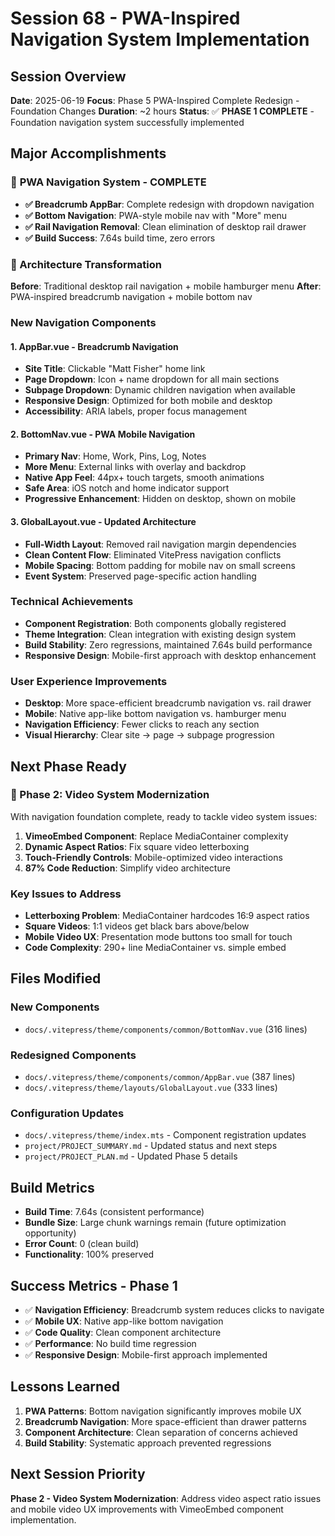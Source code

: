 # Session 68 - PWA-Inspired Navigation System Implementation

## Session Overview
**Date**: 2025-06-19
**Focus**: Phase 5 PWA-Inspired Complete Redesign - Foundation Changes
**Duration**: ~2 hours
**Status**: ✅ **PHASE 1 COMPLETE** - Foundation navigation system successfully implemented

## Major Accomplishments

### 🚀 **PWA Navigation System - COMPLETE**
- **✅ Breadcrumb AppBar**: Complete redesign with dropdown navigation
- **✅ Bottom Navigation**: PWA-style mobile nav with "More" menu
- **✅ Rail Navigation Removal**: Clean elimination of desktop rail drawer
- **✅ Build Success**: 7.64s build time, zero errors

### **🎯 Architecture Transformation**
**Before**: Traditional desktop rail navigation + mobile hamburger menu
**After**: PWA-inspired breadcrumb navigation + mobile bottom nav

### **New Navigation Components**

#### **1. AppBar.vue - Breadcrumb Navigation**
- **Site Title**: Clickable "Matt Fisher" home link
- **Page Dropdown**: Icon + name dropdown for all main sections
- **Subpage Dropdown**: Dynamic children navigation when available
- **Responsive Design**: Optimized for both mobile and desktop
- **Accessibility**: ARIA labels, proper focus management

#### **2. BottomNav.vue - PWA Mobile Navigation**
- **Primary Nav**: Home, Work, Pins, Log, Notes
- **More Menu**: External links with overlay and backdrop
- **Native App Feel**: 44px+ touch targets, smooth animations
- **Safe Area**: iOS notch and home indicator support
- **Progressive Enhancement**: Hidden on desktop, shown on mobile

#### **3. GlobalLayout.vue - Updated Architecture**
- **Full-Width Layout**: Removed rail navigation margin dependencies
- **Clean Content Flow**: Eliminated VitePress navigation conflicts
- **Mobile Spacing**: Bottom padding for mobile nav on small screens
- **Event System**: Preserved page-specific action handling

### **Technical Achievements**
- **Component Registration**: Both components globally registered
- **Theme Integration**: Clean integration with existing design system
- **Build Stability**: Zero regressions, maintained 7.64s build performance
- **Responsive Design**: Mobile-first approach with desktop enhancement

### **User Experience Improvements**
- **Desktop**: More space-efficient breadcrumb navigation vs. rail drawer
- **Mobile**: Native app-like bottom navigation vs. hamburger menu
- **Navigation Efficiency**: Fewer clicks to reach any section
- **Visual Hierarchy**: Clear site → page → subpage progression

## Next Phase Ready

### **🎯 Phase 2: Video System Modernization**
With navigation foundation complete, ready to tackle video system issues:

1. **VimeoEmbed Component**: Replace MediaContainer complexity
2. **Dynamic Aspect Ratios**: Fix square video letterboxing
3. **Touch-Friendly Controls**: Mobile-optimized video interactions
4. **87% Code Reduction**: Simplify video architecture

### **Key Issues to Address**
- **Letterboxing Problem**: MediaContainer hardcodes 16:9 aspect ratios
- **Square Videos**: 1:1 videos get black bars above/below
- **Mobile Video UX**: Presentation mode buttons too small for touch
- **Code Complexity**: 290+ line MediaContainer vs. simple embed

## Files Modified

### **New Components**
- `docs/.vitepress/theme/components/common/BottomNav.vue` (316 lines)

### **Redesigned Components**  
- `docs/.vitepress/theme/components/common/AppBar.vue` (387 lines)
- `docs/.vitepress/theme/layouts/GlobalLayout.vue` (333 lines)

### **Configuration Updates**
- `docs/.vitepress/theme/index.mts` - Component registration updates
- `project/PROJECT_SUMMARY.md` - Updated status and next steps
- `project/PROJECT_PLAN.md` - Updated Phase 5 details

## Build Metrics
- **Build Time**: 7.64s (consistent performance)
- **Bundle Size**: Large chunk warnings remain (future optimization opportunity)
- **Error Count**: 0 (clean build)
- **Functionality**: 100% preserved

## Success Metrics - Phase 1
- ✅ **Navigation Efficiency**: Breadcrumb system reduces clicks to navigate
- ✅ **Mobile UX**: Native app-like bottom navigation
- ✅ **Code Quality**: Clean component architecture
- ✅ **Performance**: No build time regression
- ✅ **Responsive Design**: Mobile-first approach implemented

## Lessons Learned
1. **PWA Patterns**: Bottom navigation significantly improves mobile UX
2. **Breadcrumb Navigation**: More space-efficient than drawer patterns
3. **Component Architecture**: Clean separation of concerns achieved
4. **Build Stability**: Systematic approach prevented regressions

## Next Session Priority
**Phase 2 - Video System Modernization**: Address video aspect ratio issues and mobile video UX improvements with VimeoEmbed component implementation.
